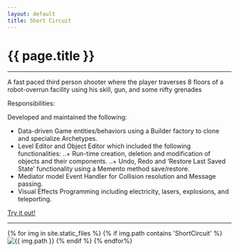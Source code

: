 ```yaml
---
layout: default
title: Short Circuit 
---
```

# {{ page.title }}

---

A fast paced third person shooter where the player traverses 8 floors of a robot-overrun facility using his skill, gun, and some nifty grenades

Responsibilities:

Developed and maintained the following:
+ Data-driven Game entities/behaviors using a Builder factory to clone and specialize Archetypes.
+ Level Editor and Object Editor which included the following functionalities:
..+ Run-time creation, deletion and modification of objects and their components.
..+ Undo, Redo and ‘Restore Last Saved State’ functionality using a Memento method save/restore.
+ Mediator model Event Handler for Collision resolution and Message passing.</li>
+ Visual Effects Programming including electricity, lasers, explosions, and teleporting.  </li>

[Try it out!](http://games.digipen.edu/games/shortcircuit)

---

<html>
{% for img in site.static_files %}
    {% if img.path contains 'ShortCircuit' %}
        <img src="{{ img.path }}" alt="{{ img.path }}">
    {% endif %}
{% endfor%}
</html>
